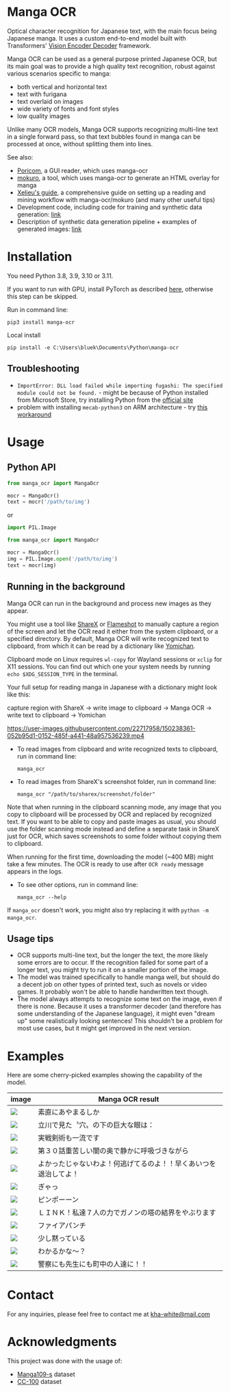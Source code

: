 # Manga OCR

Optical character recognition for Japanese text, with the main focus being Japanese manga.
It uses a custom end-to-end model built with Transformers' [Vision Encoder Decoder](https://huggingface.co/docs/transformers/model_doc/vision-encoder-decoder) framework. 

Manga OCR can be used as a general purpose printed Japanese OCR, but its main goal was to provide a high quality
text recognition, robust against various scenarios specific to manga:
- both vertical and horizontal text
- text with furigana
- text overlaid on images
- wide variety of fonts and font styles
- low quality images

Unlike many OCR models, Manga OCR supports recognizing multi-line text in a single forward pass,
so that text bubbles found in manga can be processed at once, without splitting them into lines.

See also:
- [Poricom](https://github.com/bluaxees/Poricom), a GUI reader, which uses manga-ocr
- [mokuro](https://github.com/kha-white/mokuro), a tool, which uses manga-ocr to generate an HTML overlay for manga
- [Xelieu's guide](https://rentry.co/lazyXel), a comprehensive guide on setting up a reading and mining workflow with manga-ocr/mokuro (and many other useful tips)
- Development code, including code for training and synthetic data generation: [link](manga_ocr_dev)
- Description of synthetic data generation pipeline + examples of generated images: [link](manga_ocr_dev/synthetic_data_generator)

# Installation

You need Python 3.8, 3.9, 3.10 or 3.11.

If you want to run with GPU, install PyTorch as described [here](https://pytorch.org/get-started/locally/#start-locally),
otherwise this step can be skipped.

Run in command line:

```commandline
pip3 install manga-ocr
```

Local install
```commandline
pip install -e C:\Users\bluek\Documents\Python\manga-ocr
```

## Troubleshooting

- `ImportError: DLL load failed while importing fugashi: The specified module could not be found.` - might be because of Python installed from Microsoft Store, try installing Python from the [official site](https://www.python.org/downloads)
- problem with installing `mecab-python3` on ARM architecture - try [this workaround](https://github.com/kha-white/manga-ocr/issues/16)

# Usage

## Python API

```python
from manga_ocr import MangaOcr

mocr = MangaOcr()
text = mocr('/path/to/img')
```

or

```python
import PIL.Image

from manga_ocr import MangaOcr

mocr = MangaOcr()
img = PIL.Image.open('/path/to/img')
text = mocr(img)
```

## Running in the background

Manga OCR can run in the background and process new images as they appear.

You might use a tool like [ShareX](https://getsharex.com/) or [Flameshot](https://flameshot.org/) to manually capture a region of the screen and let the
OCR read it either from the system clipboard, or a specified directory. By default, Manga OCR will write recognized text to clipboard,
from which it can be read by a dictionary like [Yomichan](https://github.com/FooSoft/yomichan).

Clipboard mode on Linux requires `wl-copy` for Wayland sessions or `xclip` for X11 sessions. You can find out which one your system needs by running `echo $XDG_SESSION_TYPE` in the terminal.

Your full setup for reading manga in Japanese with a dictionary might look like this:

capture region with ShareX -> write image to clipboard -> Manga OCR -> write text to clipboard -> Yomichan

https://user-images.githubusercontent.com/22717958/150238361-052b95d1-0152-485f-a441-48a957536239.mp4

- To read images from clipboard and write recognized texts to clipboard, run in command line:
    ```commandline
    manga_ocr
    ```
- To read images from ShareX's screenshot folder, run in command line:
    ```commandline
    manga_ocr "/path/to/sharex/screenshot/folder"
    ```
Note that when running in the clipboard scanning mode, any image that you copy to clipboard will be processed by OCR and replaced
by recognized text. If you want to be able to copy and paste images as usual, you should use the folder scanning mode instead
and define a separate task in ShareX just for OCR, which saves screenshots to some folder without copying them to clipboard.

When running for the first time, downloading the model (~400 MB) might take a few minutes.
The OCR is ready to use after `OCR ready` message appears in the logs.

- To see other options, run in command line:
    ```commandline
    manga_ocr --help
    ```

If `manga_ocr` doesn't work, you might also try replacing it with `python -m manga_ocr`.

## Usage tips

- OCR supports multi-line text, but the longer the text, the more likely some errors are to occur.
  If the recognition failed for some part of a longer text, you might try to run it on a smaller portion of the image.
- The model was trained specifically to handle manga well, but should do a decent job on other types of printed text,
  such as novels or video games. It probably won't be able to handle handwritten text though. 
- The model always attempts to recognize some text on the image, even if there is none.
  Because it uses a transformer decoder (and therefore has some understanding of the Japanese language),
  it might even "dream up" some realistically looking sentences! This shouldn't be a problem for most use cases,
  but it might get improved in the next version.

# Examples

Here are some cherry-picked examples showing the capability of the model. 

| image                | Manga OCR result |
|----------------------|------------------|
| ![](assets/examples/00.jpg) | 素直にあやまるしか |
| ![](assets/examples/01.jpg) | 立川で見た〝穴〟の下の巨大な眼は： |
| ![](assets/examples/02.jpg) | 実戦剣術も一流です |
| ![](assets/examples/03.jpg) | 第３０話重苦しい闇の奥で静かに呼吸づきながら |
| ![](assets/examples/04.jpg) | よかったじゃないわよ！何逃げてるのよ！！早くあいつを退治してよ！ |
| ![](assets/examples/05.jpg) | ぎゃっ |
| ![](assets/examples/06.jpg) | ピンポーーン |
| ![](assets/examples/07.jpg) | ＬＩＮＫ！私達７人の力でガノンの塔の結界をやぶります |
| ![](assets/examples/08.jpg) | ファイアパンチ |
| ![](assets/examples/09.jpg) | 少し黙っている |
| ![](assets/examples/10.jpg) | わかるかな〜？ |
| ![](assets/examples/11.jpg) | 警察にも先生にも町中の人達に！！ |

# Contact
For any inquiries, please feel free to contact me at kha-white@mail.com

# Acknowledgments

This project was done with the usage of:
- [Manga109-s](http://www.manga109.org/en/download_s.html) dataset
- [CC-100](https://data.statmt.org/cc-100/) dataset
